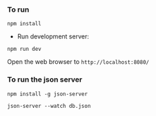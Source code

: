 ### To run

```
npm install
```

- Run development server:

```
npm run dev
```

Open the web browser to `http://localhost:8080/`

### To run the json server

```
npm install -g json-server

```

```
json-server --watch db.json

```
